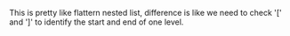 
This is pretty like flattern nested list, difference is like we need to check '[' and ']' to identify the start and end of one level.      


